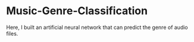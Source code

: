 # Music-Genre-Classification
Here, I built an artificial neural network that can predict the genre of audio files.
